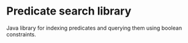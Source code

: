 <!-- Copyright Vespa.ai. Licensed under the terms of the Apache 2.0 license. See LICENSE in the project root. -->
# Predicate search library

Java library for indexing predicates and querying them using boolean constraints.
